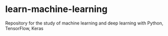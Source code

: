 # learn-machine-learning
Repository for the study of machine learning and deep learning with Python, TensorFlow, Keras
